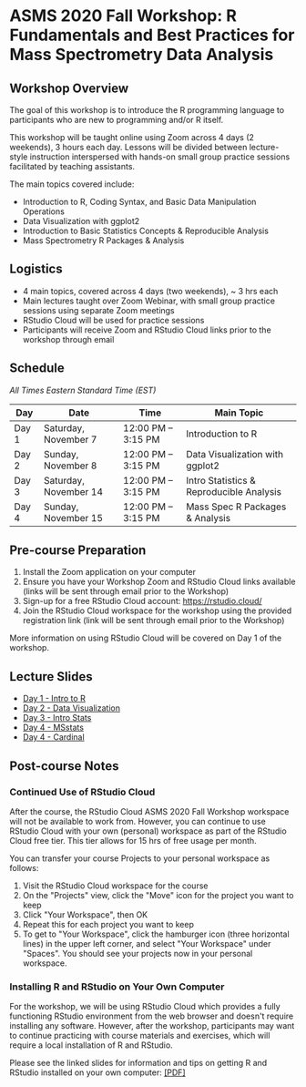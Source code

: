 # ASMS 2020 Fall Workshop: R Fundamentals and Best Practices for Mass Spectrometry Data Analysis

## Workshop Overview

The goal of this workshop is to introduce the R programming language to participants who are new to programming and/or R itself.

This workshop will be taught online using Zoom across 4 days (2 weekends), 3 hours each day.  Lessons will be divided between lecture-style instruction interspersed with hands-on small group practice sessions facilitated by teaching assistants.

The main topics covered include:

* Introduction to R, Coding Syntax, and Basic Data Manipulation Operations
* Data Visualization with ggplot2
* Introduction to Basic Statistics Concepts & Reproducible Analysis
* Mass Spectrometry R Packages & Analysis


## Logistics

* 4 main topics, covered across 4 days (two weekends), ~ 3 hrs each
* Main lectures taught over Zoom Webinar, with small group practice sessions using separate Zoom meetings
* RStudio Cloud will be used for practice sessions
* Participants will receive Zoom and RStudio Cloud links prior to the workshop through email

## Schedule

*All Times Eastern Standard Time (EST)*

| Day | Date | Time | Main Topic | 
| --- | --- | --- | --- |
| Day 1 | Saturday, November 7 | 12:00 PM – 3:15 PM | Introduction to R |
| Day 2 | Sunday, November 8 | 12:00 PM – 3:15 PM | Data Visualization with ggplot2 |
| Day 3 | Saturday, November 14 | 12:00 PM – 3:15 PM | Intro Statistics & Reproducible Analysis |
| Day 4 | Sunday, November 15 | 12:00 PM – 3:15 PM | Mass Spec R Packages & Analysis |


## Pre-course Preparation

1. Install the Zoom application on your computer
2. Ensure you have your Workshop Zoom and RStudio Cloud links available (links will be sent through email prior to the Workshop)
3. Sign-up for a free RStudio Cloud account: https://rstudio.cloud/
4. Join the RStudio Cloud workspace for the workshop using the provided registration link (link will be sent through email prior to the Workshop)

More information on using RStudio Cloud will be covered on Day 1 of the workshop.


## Lecture Slides

* [Day 1 - Intro to R](https://github.com/ZenBrayn/asms_2020_fall_workshop/blob/main/presentations/Day1-benz-introToR.pdf)
* [Day 2 - Data Visualization](https://github.com/ZenBrayn/asms_2020_fall_workshop/blob/main/presentations/Day2-bemis-dataViz.pdf)
* [Day 3 - Intro Stats](https://www.dropbox.com/s/uo37ga15maqml1b/Day3-vitek-introStat.pdf?dl=0)
* [Day 4 - MSstats](https://www.dropbox.com/s/po2iscdm2xw7z7u/Day4-vitek-MSstats.pdf?dl=0)
* [Day 4 - Cardinal](https://www.dropbox.com/sh/n5ivf8cnqakycz9/AABX5wMHiJXz4NpJkmYY_Je3a?dl=0) 


## Post-course Notes

### Continued Use of RStudio Cloud

After the course, the RStudio Cloud ASMS 2020 Fall Workshop workspace will not be available to work from.  However, you can continue to use RStudio Cloud with your own (personal) workspace as part of the RStudio Cloud free tier.  This tier allows for 15 hrs of free usage per month.

You can transfer your course Projects to your personal workspace as follows:

1. Visit the RStudio Cloud workspace for the course
2. On the "Projects" view, click the "Move" icon for the project you want to keep
3. Click "Your Workspace", then OK
4. Repeat this for each project you want to keep
5. To get to "Your Workspace", click the hamburger icon (three horizontal lines) in the upper left corner, and select "Your Workspace" under "Spaces".  You should see your projects now in your personal workspace.

### Installing R and RStudio on Your Own Computer

For the workshop, we will be using RStudio Cloud which provides a fully functioning RStudio environment from the web browser and doesn't require installing any software.  However, after the workshop, participants may want to continue practicing with course materials and exercises, which will require a local installation of R and RStudio.

Please see the linked slides for information and tips on getting R and RStudio installed on your own computer: [[PDF]](https://github.com/ZenBrayn/asms_2020_fall_workshop/blob/main/presentations/installing_r_and_rstudio.pdf)

